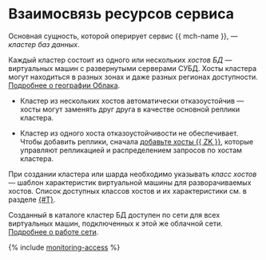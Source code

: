 # Взаимосвязь ресурсов сервиса

Основная сущность, которой оперирует сервис {{ mch-name }}, — _кластер баз данных_.

Каждый кластер состоит из одного или нескольких _хостов БД_ — виртуальных машин с развернутыми серверами СУБД. Хосты кластера могут находиться в разных зонах и даже разных регионах доступности. [Подробнее о географии Облака](../../overview/concepts/geo-scope.md).

* Кластер из нескольких хостов автоматически отказоустойчив — хосты могут заменять друг друга в качестве основной реплики кластера.

* Кластер из одного хоста отказоустойчивости не обеспечивает. Чтобы добавить реплики, сначала [добавьте хосты {{ ZK }}](../operations/zk-hosts.md), которые управляют репликацией и распределением запросов по хостам кластера.

При создании кластера или шарда необходимо указывать _класс хостов_ — шаблон характеристик виртуальной машины для разворачиваемых хостов. Список доступных классов хостов и их характеристики см. в разделе [{#T}](instance-types.md).

Созданный в каталоге кластер БД доступен по сети для всех виртуальных машин, подключенных к этой же облачной сети. [Подробнее о работе сети](../../vpc/).

{% include [monitoring-access](../../_includes/mdb/monitoring-access.md) %}
